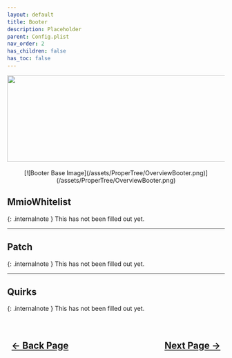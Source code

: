 ```yaml
---
layout: default
title: Booter
description: Placeholder
parent: Config.plist
nav_order: 2
has_children: false
has_toc: false
---
```


<style>
  .navigation-container {
    display: flex;
    justify-content: space-between;
    align-items: center;
    width: 100%;
  }
  
  .nav-button {
    margin: 10px;
  }
</style>

<p align="center">
  <img width="650" height="200" src="../../../assets/Headers/Header-OpenCore-Booter.png">
</p>

<div style="text-align: center;" markdown="1">
[![Booter Base Image](/assets/ProperTree/OverviewBooter.png)](/assets/ProperTree/OverviewBooter.png)
</div>

## **MmioWhitelist**

{: .internalnote }
This has not been filled out yet.

<hr>

## **Patch**

{: .internalnote }
This has not been filled out yet.

<hr>

## **Quirks**

{: .internalnote }
This has not been filled out yet.

<h2 align="center">
  <br>
  <div class="navigation-container">
    <a class="nav-button" href="../01-ACPI/">&larr; Back Page</a>
    <a class="nav-button" href="../03-DevProps/">Next Page &rarr;</a>
  </div>
  <br>
</h2>
